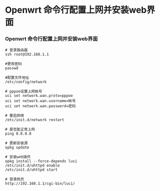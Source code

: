 # Openwrt 命令行配置上网并安装web界面


###  Openwrt 命令行配置上网并安装web界面

```shell
# 登录路由器
ssh root@192.168.1.1

#更改密码
passwd

#配置文件地址
/etc/config/network

# pppoe设置上网帐号
uci set network.wan.proto=pppoe
uci set network.wan.username=帐号
uci set network.wan.password=密码

# 重启网络
/etc/init.d/network restart

# 是否能正常上网
ping 8.8.8.8

# 更新安装源
opkg update

# 安装web插件
opkg install --force-depends luci
/etc/init.d/uhttpd enable
/etc/init.d/uhttpd start

# 登录网页
http://192.168.1.1/cgi-bin/luci/



```


